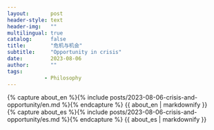```yaml
---
layout:       post
header-style: text
header-img:   ""
multilingual: true
catalog:      false
title:        "危机与机会"
subtitle:     "Opportunity in crisis"
date:         2023-08-06
author:       ""
tags:
            - Philosophy
---
```


<div class="en post-container">
    {% capture about_en %}{% include posts/2023-08-06-crisis-and-opportunity/en.md %}{% endcapture %}
    {{ about_en | markdownify }}
</div>

<div class="es post-container">
    {% capture about_es %}{% include posts/2023-08-06-crisis-and-opportunity/es.md %}{% endcapture %}
    {{ about_es | markdownify }}
</div>
